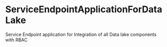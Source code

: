 # ServiceEndpointApplicationForDataLake
Service Endpoint application for Integration of all Data lake components with RBAC
